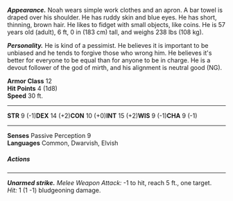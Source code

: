 **_Appearance._** Noah wears simple work clothes and an apron. A bar towel is draped over his shoulder. He has ruddy skin and blue eyes. He has short, thinning, brown hair. He likes to fidget with small objects, like coins. He is 57 years old (adult), 6 ft, 0 in (183 cm) tall, and weighs 238 lbs (108 kg).

**_Personality._** He is kind of a pessimist. He believes it is important to be unbiased and he tends to forgive those who wrong him. He believes it's better for everyone to be equal than for anyone to be in charge. He is a devout follower of the god of mirth, and his alignment is neutral good (NG).


**Armor Class** 12  
**Hit Points** 4 (1d8)  
**Speed** 30 ft.

---

**STR** 9 (-1)**DEX** 14 (+2)**CON** 10 (+0)**INT** 15 (+2)**WIS** 9 (-1)**CHA** 9 (-1)

---

**Senses** Passive Perception 9  
**Languages** Common, Dwarvish, Elvish

##### Actions

---

_**Unarmed strike.** Melee Weapon Attack:_ -1 to hit, reach 5 ft., one target. _Hit:_ 1 (1 -1) bludgeoning damage.